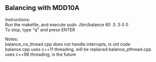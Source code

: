 ## Balancing with MDD10A


Instructions: <br />
Run the makefile, and execute sudo ./bin/balance 60 .5 .5 0 0 <br />
To stop, type "q" and press ENTER


Notes: <br />
balance_no_thread.cpp does not handle interrupts, is old code <br />
balance.cpp uses c++11 threading, will be replaced
balance_pthread.cpp uses c++98 threading, is the future
